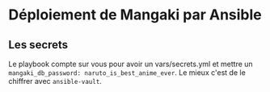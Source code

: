 # Déploiement de Mangaki par Ansible

## Les secrets

Le playbook compte sur vous pour avoir un vars/secrets.yml et mettre un `mangaki_db_password: naruto_is_best_anime_ever`.
Le mieux c'est de le chiffrer avec `ansible-vault`.
